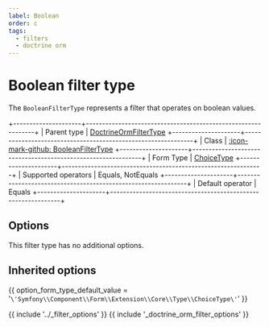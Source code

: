 ```yaml
---
label: Boolean
order: c
tags:
  - filters
  - doctrine orm
---
```


# Boolean filter type

The `BooleanFilterType` represents a filter that operates on boolean values.

+---------------------+--------------------------------------------------------------+
| Parent type         | [DoctrineOrmFilterType](doctrine-orm.md)
+---------------------+--------------------------------------------------------------+
| Class               | [:icon-mark-github: BooleanFilterType](https://github.com/Kreyu/data-table-bundle/blob/main/src/Filter/Type/BooleanFilterType.php)
+---------------------+--------------------------------------------------------------+
| Form Type           | [ChoiceType](https://symfony.com/doc/current/reference/forms/types/choice.html)
+---------------------+--------------------------------------------------------------+
| Supported operators | Equals, NotEquals
+---------------------+--------------------------------------------------------------+
| Default operator    | Equals
+---------------------+--------------------------------------------------------------+

## Options

This filter type has no additional options.

## Inherited options

{{ option_form_type_default_value = '`\'Symfony\\Component\\Form\\Extension\\Core\\Type\\ChoiceType\'`' }}

{{ include '../_filter_options' }}
{{ include '_doctrine_orm_filter_options' }}
